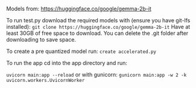 
Models from:
https://huggingface.co/google/gemma-2b-it


To run test.py download the required models with (ensure you have git-lfs installed):
``` git clone https://huggingface.co/google/gemma-2b-it ```
Have at least 30GB of free space to download. You can delete the .git folder after downloading to save space.

To create a pre quantized model run:
``` create accelerated.py ```

To run the app cd into the app directory and run:

``` uvicorn main:app --reload ```
or with gunicorn:
``` gunicorn main:app -w 2 -k uvicorn.workers.UvicornWorker ```

